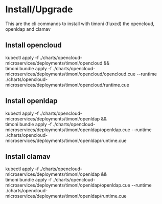 # Install/Upgrade
This are the cli commands to install with timoni (fluxcd) the opencloud, openldap and clamav

## Install opencloud
kubectl apply -f ./charts/opencloud-microservices/deployments/timoni/opencloud && \
timoni bundle apply -f ./charts/opencloud-microservices/deployments/timoni/opencloud/opencloud.cue --runtime ./charts/opencloud-microservices/deployments/timoni/opencloud/runtime.cue

## Install openldap
kubectl apply -f ./charts/opencloud-microservices/deployments/timoni/openldap && \
timoni bundle apply -f ./charts/opencloud-microservices/deployments/timoni/openldap/openldap.cue --runtime ./charts/opencloud-microservices/deployments/timoni/openldap/runtime.cue

## Install clamav
kubectl apply -f ./charts/opencloud-microservices/deployments/timoni/openldap && \
timoni bundle apply -f ./charts/opencloud-microservices/deployments/timoni/openldap/openldap.cue --runtime ./charts/opencloud-microservices/deployments/timoni/openldap/runtime.cue


